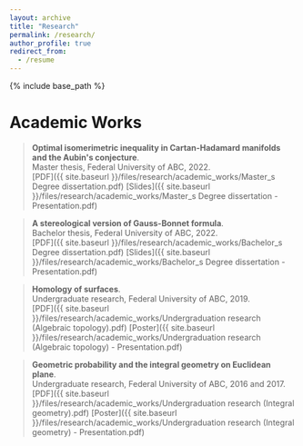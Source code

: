 ```yaml
---
layout: archive
title: "Research"
permalink: /research/
author_profile: true
redirect_from:
  - /resume
---
```


{% include base_path %}

# Academic Works

> **Optimal isomerimetric inequality in Cartan-Hadamard manifolds and the Aubin's conjecture**.<br>
Master thesis, Federal University of ABC, 2022.<br>
[PDF]({{ site.baseurl }}/files/research/academic_works/Master_s Degree dissertation.pdf) [Slides]({{ site.baseurl }}/files/research/academic_works/Master_s Degree dissertation - Presentation.pdf)

> **A stereological version of Gauss-Bonnet formula**.<br>
Bachelor thesis, Federal University of ABC, 2022.<br>
[PDF]({{ site.baseurl }}/files/research/academic_works/Bachelor_s Degree dissertation.pdf) [Slides]({{ site.baseurl }}/files/research/academic_works/Bachelor_s Degree dissertation - Presentation.pdf)

> **Homology of surfaces**.<br>
Undergraduate research, Federal University of ABC, 2019.<br>
[PDF]({{ site.baseurl }}/files/research/academic_works/Undergraduation research (Algebraic topology).pdf) [Poster]({{ site.baseurl }}/files/research/academic_works/Undergraduation research (Algebraic topology) - Presentation.pdf)

> **Geometric probability and the integral geometry on Euclidean plane**.<br>
Undergraduate research, Federal University of ABC, 2016 and 2017.<br>
[PDF]({{ site.baseurl }}/files/research/academic_works/Undergraduation research (Integral geometry).pdf) [Poster]({{ site.baseurl }}/files/research/academic_works/Undergraduation research (Integral geometry) - Presentation.pdf)

